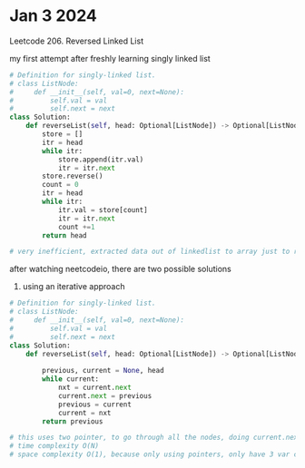 # Jan 3 2024

Leetcode 206. Reversed Linked List

my first attempt after freshly learning singly linked list

```python
# Definition for singly-linked list.
# class ListNode:
#     def __init__(self, val=0, next=None):
#         self.val = val
#         self.next = next
class Solution:
    def reverseList(self, head: Optional[ListNode]) -> Optional[ListNode]:
        store = []
        itr = head
        while itr:
            store.append(itr.val)
            itr = itr.next
        store.reverse()
        count = 0
        itr = head
        while itr:
            itr.val = store[count]
            itr = itr.next
            count +=1
        return head

# very inefficient, extracted data out of linkedlist to array just to reverse
```

after watching neetcodeio, there are two possible solutions

1) using an iterative approach

```python
# Definition for singly-linked list.
# class ListNode:
#     def __init__(self, val=0, next=None):
#         self.val = val
#         self.next = next
class Solution:
    def reverseList(self, head: Optional[ListNode]) -> Optional[ListNode]:
        
        previous, current = None, head 
        while current:
            nxt = current.next 
            current.next = previous 
            previous = current 
            current = nxt 
        return previous

# this uses two pointer, to go through all the nodes, doing current.next = previous
# time complexity O(N)
# space complexity O(1), because only using pointers, only have 3 var changing
```